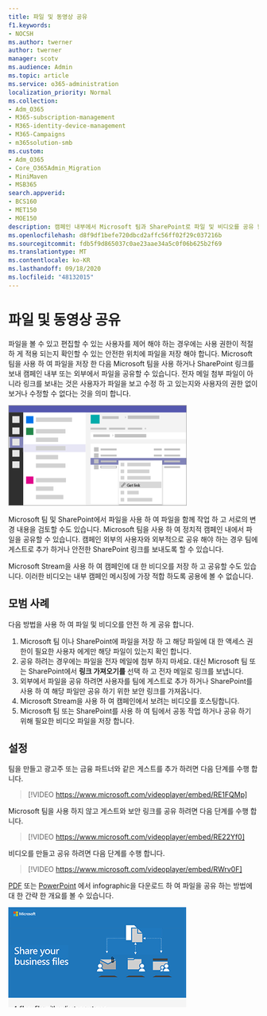 ```yaml
---
title: 파일 및 동영상 공유
f1.keywords:
- NOCSH
ms.author: twerner
author: twerner
manager: scotv
ms.audience: Admin
ms.topic: article
ms.service: o365-administration
localization_priority: Normal
ms.collection:
- Adm_O365
- M365-subscription-management
- M365-identity-device-management
- M365-Campaigns
- m365solution-smb
ms.custom:
- Adm_O365
- Core_O365Admin_Migration
- MiniMaven
- MSB365
search.appverid:
- BCS160
- MET150
- MOE150
description: 캠페인 내부에서 Microsoft 팀과 SharePoint로 파일 및 비디오를 공유 합니다.
ms.openlocfilehash: d8f9df1befe720dbcd2affc56ff02f29c037216b
ms.sourcegitcommit: fdb5f9d865037c0ae23aae34a5c0f06b625b2f69
ms.translationtype: MT
ms.contentlocale: ko-KR
ms.lasthandoff: 09/18/2020
ms.locfileid: "48132015"
---
```

# <a name="share-files-and-videos"></a>파일 및 동영상 공유

파일을 볼 수 있고 편집할 수 있는 사용자를 제어 해야 하는 경우에는 사용 권한이 적절 하 게 적용 되는지 확인할 수 있는 안전한 위치에 파일을 저장 해야 합니다. Microsoft 팀을 사용 하 여 파일을 저장 한 다음 Microsoft 팀을 사용 하거나 SharePoint 링크를 보내 캠페인 내부 또는 외부에서 파일을 공유할 수 있습니다. 전자 메일 첨부 파일이 아니라 링크를 보내는 것은 사용자가 파일을 보고 수정 하 고 있는지와 사용자의 권한 없이 보거나 수정할 수 없다는 것을 의미 합니다. 

![파일 탭을 표시 하 고 메뉴의 링크를 가져올 수 있는 Microsoft 팀 창 다이어그램](../media/m365-democracy-teams-sharefiles.png)

Microsoft 팀 및 SharePoint에서 파일을 사용 하 여 파일을 함께 작업 하 고 서로의 변경 내용을 검토할 수도 있습니다. Microsoft 팀을 사용 하 여 정치적 캠페인 내에서 파일을 공유할 수 있습니다. 캠페인 외부의 사용자와 외부적으로 공유 해야 하는 경우 팀에 게스트로 추가 하거나 안전한 SharePoint 링크를 보내도록 할 수 있습니다.

Microsoft Stream을 사용 하 여 캠페인에 대 한 비디오를 저장 하 고 공유할 수도 있습니다. 이러한 비디오는 내부 캠페인 메시징에 가장 적합 하도록 공용에 볼 수 없습니다.

## <a name="best-practices"></a>모범 사례

다음 방법을 사용 하 여 파일 및 비디오를 안전 하 게 공유 합니다.

1. Microsoft 팀 이나 SharePoint에 파일을 저장 하 고 해당 파일에 대 한 액세스 권한이 필요한 사용자 에게만 해당 파일이 있는지 확인 합니다. 
2. 공유 하려는 경우에는 파일을 전자 메일에 첨부 하지 마세요. 대신 Microsoft 팀 또는 SharePoint에서 **링크 가져오기를** 선택 하 고 전자 메일로 링크를 보냅니다.
3. 외부에서 파일을 공유 하려면 사용자를 팀에 게스트로 추가 하거나 SharePoint를 사용 하 여 해당 파일만 공유 하기 위한 보안 링크를 가져옵니다.
4. Microsoft Stream을 사용 하 여 캠페인에서 보려는 비디오를 호스팅합니다. 
5. Microsoft 팀 또는 SharePoint를 사용 하 여 팀에서 공동 작업 하거나 공유 하기 위해 필요한 비디오 파일을 저장 합니다.

 
## <a name="set-up"></a>설정

팀을 만들고 광고주 또는 금융 파트너와 같은 게스트를 추가 하려면 다음 단계를 수행 합니다.

> [!VIDEO https://www.microsoft.com/videoplayer/embed/RE1FQMp]

Microsoft 팀을 사용 하지 않고 게스트와 보안 링크를 공유 하려면 다음 단계를 수행 합니다.

> [!VIDEO https://www.microsoft.com/videoplayer/embed/RE22Yf0]

비디오를 만들고 공유 하려면 다음 단계를 수행 합니다.

> [!VIDEO https://www.microsoft.com/videoplayer/embed/RWrv0F]

[PDF](https://go.microsoft.com/fwlink/?linkid=2079435) 또는 [PowerPoint](https://go.microsoft.com/fwlink/?linkid=2079438) 에서 infographic을 다운로드 하 여 파일을 공유 하는 방법에 대 한 간략 한 개요를 볼 수 있습니다.

[![다른 사용자와 파일을 공유 하는 방법에 대 한 그림](../media/ShareYourfiles-thumb-358x201.png)](https://go.microsoft.com/fwlink/?linkid=2079435)
